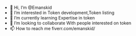 - 👋 Hi, I’m @Emanskid
- 👀 I’m interested in Token development,Token listing
- 🌱 I’m currently learning Expertise in token
- 💞️ I’m looking to collaborate With people interested on token
- 📫 How to reach me fiverr.com/emanskid/

<!---
Emanskid/Emanskid is a ✨ special ✨ repository because its `README.md` (this file) appears on your GitHub profile.
You can click the Preview link to take a look at your changes.
--->

